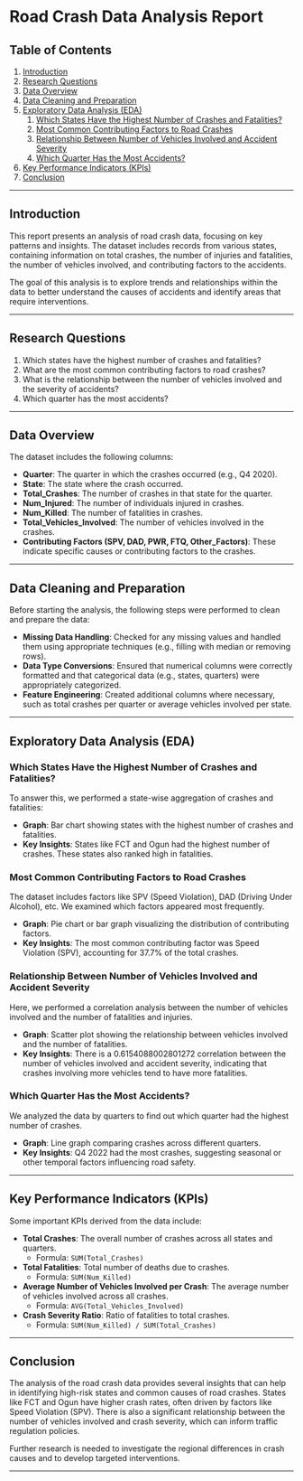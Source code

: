 # Road Crash Data Analysis Report

## Table of Contents
1. [Introduction](#introduction)
2. [Research Questions](#research-questions)
3. [Data Overview](#data-overview)
4. [Data Cleaning and Preparation](#data-cleaning-and-preparation)
5. [Exploratory Data Analysis (EDA)](#exploratory-data-analysis-eda)
    1. [Which States Have the Highest Number of Crashes and Fatalities?](#which-states-have-the-highest-number-of-crashes-and-fatalities)
    2. [Most Common Contributing Factors to Road Crashes](#most-common-contributing-factors-to-road-crashes)
    3. [Relationship Between Number of Vehicles Involved and Accident Severity](#relationship-between-number-of-vehicles-involved-and-accident-severity)
    4. [Which Quarter Has the Most Accidents?](#which-quarter-has-the-most-accidents)
6. [Key Performance Indicators (KPIs)](#key-performance-indicators-kpis)
7. [Conclusion](#conclusion)

---

## Introduction

This report presents an analysis of road crash data, focusing on key patterns and insights. The dataset includes records from various states, containing information on total crashes, the number of injuries and fatalities, the number of vehicles involved, and contributing factors to the accidents. 

The goal of this analysis is to explore trends and relationships within the data to better understand the causes of accidents and identify areas that require interventions.

---

## Research Questions

1. Which states have the highest number of crashes and fatalities?
2. What are the most common contributing factors to road crashes?
3. What is the relationship between the number of vehicles involved and the severity of accidents?
4. Which quarter has the most accidents?

---

## Data Overview

The dataset includes the following columns:

- **Quarter**: The quarter in which the crashes occurred (e.g., Q4 2020).
- **State**: The state where the crash occurred.
- **Total_Crashes**: The number of crashes in that state for the quarter.
- **Num_Injured**: The number of individuals injured in crashes.
- **Num_Killed**: The number of fatalities in crashes.
- **Total_Vehicles_Involved**: The number of vehicles involved in the crashes.
- **Contributing Factors (SPV, DAD, PWR, FTQ, Other_Factors)**: These indicate specific causes or contributing factors to the crashes.

---

## Data Cleaning and Preparation

Before starting the analysis, the following steps were performed to clean and prepare the data:

- **Missing Data Handling**: Checked for any missing values and handled them using appropriate techniques (e.g., filling with median or removing rows).
- **Data Type Conversions**: Ensured that numerical columns were correctly formatted and that categorical data (e.g., states, quarters) were appropriately categorized.
- **Feature Engineering**: Created additional columns where necessary, such as total crashes per quarter or average vehicles involved per state.

---

## Exploratory Data Analysis (EDA)

### Which States Have the Highest Number of Crashes and Fatalities?

To answer this, we performed a state-wise aggregation of crashes and fatalities:

- **Graph**: Bar chart showing states with the highest number of crashes and fatalities.
- **Key Insights**: States like FCT and Ogun had the highest number of crashes. These states also ranked high in fatalities.

### Most Common Contributing Factors to Road Crashes

The dataset includes factors like SPV (Speed Violation), DAD (Driving Under Alcohol), etc. We examined which factors appeared most frequently.

- **Graph**: Pie chart or bar graph visualizing the distribution of contributing factors.
- **Key Insights**: The most common contributing factor was Speed Violation (SPV), accounting for 37.7% of the total crashes.

### Relationship Between Number of Vehicles Involved and Accident Severity

Here, we performed a correlation analysis between the number of vehicles involved and the number of fatalities and injuries.

- **Graph**: Scatter plot showing the relationship between vehicles involved and the number of fatalities.
- **Key Insights**: There is a 0.6154088002801272 correlation between the number of vehicles involved and accident severity, indicating that crashes involving more vehicles tend to have more fatalities.

### Which Quarter Has the Most Accidents?

We analyzed the data by quarters to find out which quarter had the highest number of crashes.

- **Graph**: Line graph comparing crashes across different quarters.
- **Key Insights**: Q4 2022 had the most crashes, suggesting seasonal or other temporal factors influencing road safety.

---

## Key Performance Indicators (KPIs)

Some important KPIs derived from the data include:

- **Total Crashes**: The overall number of crashes across all states and quarters.
    - Formula: `SUM(Total_Crashes)`
- **Total Fatalities**: Total number of deaths due to crashes.
    - Formula: `SUM(Num_Killed)`
- **Average Number of Vehicles Involved per Crash**: The average number of vehicles involved across all crashes.
    - Formula: `AVG(Total_Vehicles_Involved)`
- **Crash Severity Ratio**: Ratio of fatalities to total crashes.
    - Formula: `SUM(Num_Killed) / SUM(Total_Crashes)`

---

## Conclusion

The analysis of the road crash data provides several insights that can help in identifying high-risk states and common causes of road crashes. States like FCT and Ogun have higher crash rates, often driven by factors like Speed Violation (SPV). There is also a significant relationship between the number of vehicles involved and crash severity, which can inform traffic regulation policies.

Further research is needed to investigate the regional differences in crash causes and to develop targeted interventions.

---

